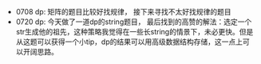 - 0708 dp: 矩阵的题目比较好找规律， 接下来寻找不太好找规律的题目
- 0720 dp: 今天做了一道dp的string题目， 最后找到的高赞的解法：选定一个str生成他的祖先，这种策略我觉得在一些长string的情景下，未必更快。但是从这题可以获得一个小tip，dp的结果可以用高级数据结构存储，这一点上可以开阔思路。
